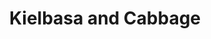 ---
layout: recipe
title:  "Kielbasa and Cabbage"
image: kielbasa-and-cabbage.jpg
imagecredit: http://www.food.com/recipe/kielbasa-cabbage-and-onions-low-carb-slow-cooker-crock-pot-323548
dateAdded: 20170316

authorName: 
authorURL: 
sourceName: Food.com
sourceURL: http://www.food.com/recipe/kielbasa-cabbage-and-onions-low-carb-slow-cooker-crock-pot-323548
category:
yield: 6
prepTime: 10
cookTime: 480 (240?)

ingredients:
- 1 small head of cabbage, cored and cut into wedges (about 2 1/2 lbs)
- 1 medium onion, halved and thinly sliced
- 1⁄2 teaspoon kosher salt
- 1⁄2 teaspoon black pepper
- 1 cup chicken broth
- 1 tablespoon brown mustard
- 1 lb kielbasa, cut into 3-inch pieces

directions:
- Coat the slow cooker crock with cooking spray. 
- Add all the ingredients except the kielbasa to the crock, tossing so that the cabbage is well-coated with the broth and seasonings. 
- Top mixture with kielbasa.
- Cover and cook on LOW for 7 hours; give mixture a good stir, then cook 1 hour more.

---
